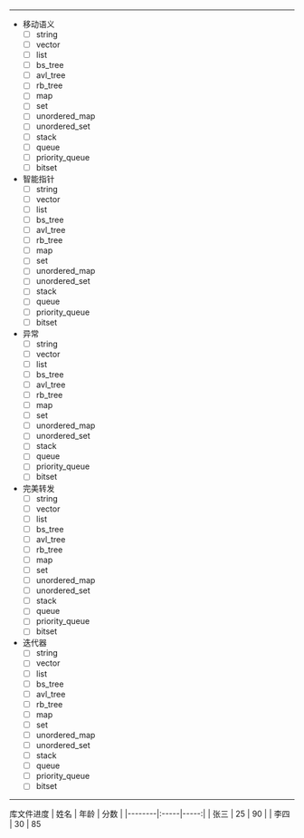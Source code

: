 ###
---------
- 移动语义
    - [ ] string 
    - [ ] vector
    - [ ] list
    - [ ] bs_tree
    - [ ] avl_tree
    - [ ] rb_tree
    - [ ] map
    - [ ] set
    - [ ] unordered_map
    - [ ] unordered_set
    - [ ] stack
    - [ ] queue
    - [ ] priority_queue
    - [ ] bitset
- 智能指针
    - [ ] string 
    - [ ] vector
    - [ ] list
    - [ ] bs_tree
    - [ ] avl_tree
    - [ ] rb_tree
    - [ ] map
    - [ ] set
    - [ ] unordered_map
    - [ ] unordered_set
    - [ ] stack
    - [ ] queue
    - [ ] priority_queue
    - [ ] bitset
- 异常
    - [ ] string 
    - [ ] vector
    - [ ] list
    - [ ] bs_tree
    - [ ] avl_tree
    - [ ] rb_tree
    - [ ] map
    - [ ] set
    - [ ] unordered_map
    - [ ] unordered_set
    - [ ] stack
    - [ ] queue
    - [ ] priority_queue
    - [ ] bitset
- 完美转发
    - [ ] string 
    - [ ] vector
    - [ ] list
    - [ ] bs_tree
    - [ ] avl_tree
    - [ ] rb_tree
    - [ ] map
    - [ ] set
    - [ ] unordered_map
    - [ ] unordered_set
    - [ ] stack
    - [ ] queue
    - [ ] priority_queue
    - [ ] bitset
- 迭代器 
    - [ ] string 
    - [ ] vector
    - [ ] list
    - [ ] bs_tree
    - [ ] avl_tree
    - [ ] rb_tree
    - [ ] map
    - [ ] set
    - [ ] unordered_map
    - [ ] unordered_set
    - [ ] stack
    - [ ] queue
    - [ ] priority_queue
    - [ ] bitset
--------
库文件进度
| 姓名   | 年龄 | 分数   |
|--------|:-----|-----:|
| 张三   | 25   | 90   |
| 李四   | 30   | 85   